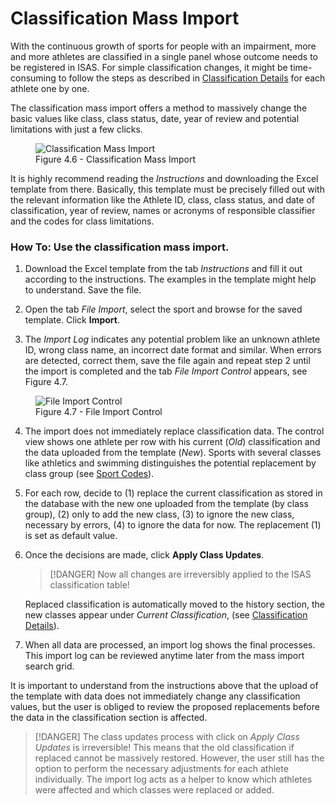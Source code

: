 # Classification Mass Import

With the continuous growth of sports for people with an impairment, more and more athletes
are classified in a single panel whose outcome needs to be registered in ISAS. For simple
classification changes, it might be time-consuming to follow the steps as described in 
[Classification Details](participants/classification.md#classification-details) for each athlete one by one.

The classification mass import offers a method to massively change the basic values like class,
class status, date, year of review and potential limitations with just a few clicks.

<figure>
    <img src="_img/figures/4.6-classification-mass-import.png" alt="Classification Mass Import" class="screenshot" >
    <figcaption>Figure 4.6 - Classification Mass Import</figcaption>
</figure>

It is highly recommend reading the *Instructions* and downloading the Excel template from there.
Basically, this template must be precisely filled out with the relevant information like the Athlete
ID, class, class status, and date of classification, year of review, names or acronyms of
responsible classifier and the codes for class limitations.

### How To: Use the classification mass import.

1. Download the Excel template from the tab *Instructions* and fill it out according to the 
   instructions. The examples in the template might help to understand. Save the file.

2. Open the tab *File Import*, select the sport and browse for the saved template. Click **Import**.

3. The *Import Log* indicates any potential problem like an unknown athlete ID, wrong class 
   name, an incorrect date format and similar. When errors are detected, correct them, 
   save the file again and repeat step 2 until the import is completed and the tab *File Import Control* 
   appears, see Figure 4.7.

<figure>
    <img src="_img/figures/4.7-file-import-control.png" alt="File Import Control" class="screenshot" >
    <figcaption>Figure 4.7 - File Import Control</figcaption>
</figure>

4. The import does not immediately replace classification data. The control view shows one 
   athlete per row with his current (*Old*) classification and the data uploaded from the 
   template (*New*). Sports with several classes like athletics and swimming distinguishes 
   the potential replacement by class group (see [Sport Codes](application-settings/sport-codes.md)).

5. For each row, decide to (1) replace the current classification as stored in the database 
   with the new one uploaded from the template (by class group), (2) only to add the new 
   class, (3) to ignore the new class, necessary by errors, (4) to ignore the data for now. The 
   replacement (1) is set as default value.

6. Once the decisions are made, click **Apply Class Updates**. 

   > [!DANGER]
   > Now all changes are irreversibly applied to the ISAS classification table!    

   Replaced classification is automatically moved to the history section, the new classes 
   appear under *Current Classification*, (see [Classification Details](participants/classification.md#classification-details)).

7. When all data are processed, an import log shows the final processes. This import log 
   can be reviewed anytime later from the mass import search grid.

It is important to understand from the instructions above that the upload of the template with
data does not immediately change any classification values, but the user is obliged to review the
proposed replacements before the data in the classification section is affected.

> [!DANGER]
> The class updates process with click on *Apply Class Updates* is irreversible!
> This means that the old classification if replaced cannot be massively restored. 
> However, the user still has the option to perform the necessary adjustments for 
> each athlete individually. The import log acts as a helper to know which athletes 
> were affected and which classes were replaced or added.